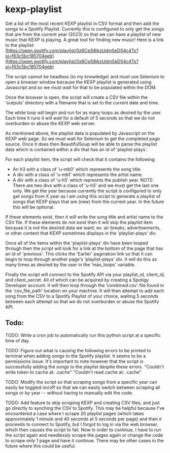 # kexp-playlist
Get a list of the most recent KEXP playlist in CSV format and then add the songs to a Spotify Playlist. Currently this is configured to only get the songs that are from the current year (2023) so that we can have a playlist of new music that KEXP is playing. A great tool for finding new music! Here is a link to the playlist:
[https://open.spotify.com/playlist/0z6CpS8ikzUdmSeD54c4Ts?si=f63c5bc185704eeb](https://open.spotify.com/playlist/0z6CpS8ikzUdmSeD54c4Ts?si=f63c5bc185704eeb)

The script cannot be headless (to my knowledge) and must use Selenium to open a browser window because the KEXP playlist is generated using Javascript and so we must wait for that to be populated within the DOM.

Once the browser is open, the script will create a CSV file within the 'outputs' directory with a filename that is set to the current date and time.

The while loop will begin and run for as many loops as desired by the user. Each time it runs it will wait for a default of 5 seconds so that we do not overburden or abuse the KEXP web server.

As mentioned above, the playlist data is populated by Javascript on the KEXP web page. So we must wait for Selenium to get the completed page source. Once it does then BeautifulSoup will be able to parse the playlist data which is contained within a div that has an id of 'playlist-plays'.

For each playlist item, the script will check that it contains the following:
- An h3 with a class of 'u-mb0' which represents the song title.
- A div with a class of 'u-mb1' which represents the artist name.
- A div with a class of 'u-h5' which represnts the publish year. NOTE: There are two divs with a class of 'u-h5' and we must get the last one only. We get the year because currently the script is configured to only get songs from X year as I am using this script to generate a playlist of songs that KEXP plays that are (new) from the current year. In the future this will be optional.

If these elements exist, then it will write the song title and artist name to the CSV file. If these elements do not exist then it will skip the playlist item because it is not the desired data we want; ex: air breaks, advertisements, or other content that KEXP sometimes displays in the 'playlist-plays' div.

Once all of the items within the 'playlist-plays' div have been looped through then the script will look for a link at the bottom of the page that has an id of 'previous'. This clicks the 'Earlier' pagination link so that it can begin to loop through another page's 'playlist-plays' div. It will do this as many times as desired by the user in the 'max_loops' variable.

Finally the script will connect to the Spotify API via your playlist_id, client_id, and client_secret. All of which can be acquired by creating a Spotigy Developer account. It will then loop through the 'combined.csv' file found in the 'csv_file_path' location on your machine. It will then attempt to add each song from the CSV to a Spotify Playlist of your choice, waiting 5 seconds between each attempt so that we do not overburden or abuse the Spotify API.

## Todo:
TODO: Write a cron job to automatically run this python script at a specific time of day.

TODO: Figure out what is causing the following errors to be printed to terminal when adding songs to the Spotify playlist. It seems to be a permissions issue. It's important to note however that the script is successfully adding the songs to the playlist despite these errors.
"Couldn't write token to cache at: .cache"
"Couldn't read cache at: .cache"

TODO: Modify the script so that scraping songs from a specific year can easily be toggled on/off so that we can easily switch between scraping all songs or by year -- without having to manually edit the code.

TODO: Add feature to skip scraping KEXP and creating CSV files, and just go directly to synching the CSV to Spotify. This may be helpful because I've encountered a case where I scrape 20 playlist pages (which takes approximately 1 minute and 40 seconds at 5 seconds per page) and then it proceeds to connect to Spotify, but I forgot to log in via the web browser, which then causes the script to fail. Now in order to continue, I have to run the script again and needlessly scrape the pages again or change the code to scrape only 1 page and have it continue. There may be other cases in the future where this could be useful.